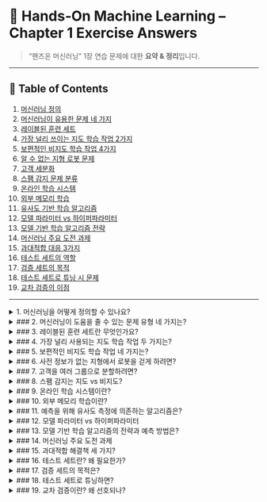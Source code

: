 # 📘 Hands‑On Machine Learning – Chapter 1 Exercise Answers

> “핸즈온 머신러닝” 1장 연습 문제에 대한 **요약 & 정리**입니다.  

---

## 📑 Table of Contents
1. [머신러닝 정의](#q1)
2. [머신러닝이 유용한 문제 네 가지](#q2)
3. [레이블된 훈련 세트](#q3)
4. [가장 널리 쓰이는 지도 학습 작업 2가지](#q4)
5. [보편적인 비지도 학습 작업 4가지](#q5)
6. [알 수 없는 지형 로봇 문제](#q6)
7. [고객 세분화](#q7)
8. [스팸 감지 문제 분류](#q8)
9. [온라인 학습 시스템](#q9)
10. [외부 메모리 학습](#q10)
11. [유사도 기반 학습 알고리즘](#q11)
12. [모델 파라미터 vs 하이퍼파라미터](#q12)
13. [모델 기반 학습 알고리즘 전략](#q13)
14. [머신러닝 주요 도전 과제](#q14)
15. [과대적합 대응 3가지](#q15)
16. [테스트 세트의 역할](#q16)
17. [검증 세트의 목적](#q17)
18. [테스트 세트로 튜닝 시 문제](#q18)
19. [교차 검증의 이점](#q19)

---

<details id="q1">
<summary>1. 머신러닝을 어떻게 정의할 수 있나요?</summary>

- **머신러닝**은 **데이터로부터 학습하는 시스템**을 만드는 분야입니다.  
  ‘학습’이란 특정 작업(task)에 대해 **성능 지표(비용 함수)가 향상**되는 과정을 의미합니다.

</details>

<details id="q2"><summary>### 2. 머신러닝이 도움을 줄 수 있는 문제 유형 네 가지는?</summary>

| 유형 | 설명 |
|------|------|
| 복잡한 문제 | 명확한 수학적 해법이 없는 문제 |
| 규칙 리스트 대체 | 사람이 작성한 방대한 규칙을 모델로 자동화 |
| 환경 변화 적응 | 데이터·상황이 변해도 즉시 재학습 |
| 통찰 제공 | 데이터 마이닝으로 숨은 패턴 발견 |

</details>

<details id="q3"><summary>### 3. 레이블된 훈련 세트란 무엇인가요?</summary>

- **각 샘플에 정답(레이블)이 포함**된 훈련 데이터셋입니다.

</details>

<details id="q4"><summary>### 4. 가장 널리 사용되는 지도 학습 작업 두 가지는?</summary>

- **회귀(Regression)**  
- **분류(Classification)**

</details>

<details id="q5"><summary>### 5. 보편적인 비지도 학습 작업 네 가지는?</summary>

1. 군집(Clustering)  
2. 시각화(Visualization)  
3. 차원 축소(Dimensionality Reduction)  
4. 연관 규칙 학습(Association Rule Learning)

</details>

<details id="q6"><summary>### 6. 사전 정보가 없는 지형에서 로봇을 걷게 하려면?</summary>

- **강화 학습(Reinforcement Learning)** 이 대표적 해결책입니다.

</details>

<details id="q7"><summary>### 7. 고객을 여러 그룹으로 분할하려면?</summary>

- **군집 알고리즘**(비지도)으로 자동 분할  
- 그룹 정의가 이미 있다면 **분류 알고리즘**(지도)으로 할당

</details>

<details id="q8"><summary>### 8. 스팸 감지는 지도 vs 비지도?</summary>

- **지도 학습** 문제—(이메일, 레이블) 쌍이 제공됨

</details>

<details id="q9"><summary>### 9. 온라인 학습 시스템이란?</summary>

- 데이터를 **점진적으로 학습**하여 **변화·대규모 스트림**에 빠르게 적응하는 시스템

</details>

<details id="q10"><summary>### 10. 외부 메모리 학습이란?</summary>

- 메모리에 올릴 수 없는 **대용량 데이터를 미니배치**로 불러와 **온라인 학습 기법**으로 훈련

</details>

<details id="q11"><summary>### 11. 예측을 위해 유사도 측정에 의존하는 알고리즘은?</summary>

- **인스턴스 기반 학습** (예: k‑NN)

</details>

<details id="q12"><summary>### 12. 모델 파라미터 vs 하이퍼파라미터</summary>

| 구분 | 예 | 튜닝 주체 |
|------|----|-----------|
| **모델 파라미터** | 선형 회귀 기울기 w | 학습 알고리즘이 최적화 |
| **하이퍼파라미터** | 규제 강도 λ, 학습률 η | 사용자가 설정/탐색 |

</details>

<details id="q13"><summary>### 13. 모델 기반 학습 알고리즘의 전략과 예측 방법은?</summary>

1. **비용 함수 = 예측 오차 + 규제** 를 최소화하여 **파라미터 최적화**  
2. 예측 시 **학습된 파라미터**를 모델 함수에 대입

</details>

<details id="q14"><summary>### 14. 머신러닝 주요 도전 과제</summary>

- 부족하거나 품질 낮은 데이터  
- 관련 없는 특성, 대표성 없는 샘플  
- **과소적합**(모델이 너무 단순) / **과대적합**(모델이 너무 복잡)

</details>

<details id="q15"><summary>### 15. 과대적합 해결책 세 가지?</summary>

1. **데이터 더 모으기**  
2. **모델 단순화** (특성·파라미터↓, 규제↑)  
3. **데이터 노이즈 감소**

</details>

<details id="q16"><summary>### 16. 테스트 세트란? 왜 필요한가?</summary>

- 모델 배포 전 **일반화 오차**를 추정하는 **최종 점검용** 데이터셋

</details>

<details id="q17"><summary>### 17. 검증 세트의 목적은?</summary>

- **모델 비교·하이퍼파라미터 튜닝** 용도로 사용

</details>

<details id="q18"><summary>### 18. 테스트 세트로 튜닝하면?</summary>

- 테스트 세트에 **과대적합**되어 성능을 과대평가할 위험

</details>

<details id="q19"><summary>### 19. 교차 검증이란? 왜 선호되나?</summary>

- 훈련 데이터를 **K 분할**해 번갈아 검증 → **데이터 활용 극대화**, 별도 검증 세트 불필요

</details>
